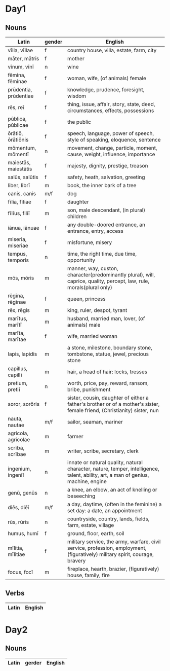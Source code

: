 # Day1

## Nouns

Latin|gender|English
-|-|-
vīlla, vīllae |f| country house, villa, estate, farm, city
māter, mātris |f| mother
vīnum, vīnī |n| wine
fēmina, fēminae |f| woman, wife, (of animals) female
prūdentia, prūdentiae |f| knowledge, prudence, foresight, wisdom
rēs, reī |f| thing, issue, affair, story, state, deed, circumstances, effects, possessions
pūblica, pūblicae |f| the public
ōrātiō, ōrātiōnis |f| speech, language, power of speech, style of speaking, eloquence, sentence
mōmentum, mōmentī |n| movement, change, particle, moment, cause, weight, influence, importance
maiestās, maiestātis |f| majesty, dignity, prestige, treason
salūs, salūtis |f| safety, heath, salvation, greeting
liber, librī |m| book, the inner bark of a tree
canis, canis |m/f| dog
fīlia, fīliae |f| daughter
fīlīus, filiī |m| son, male descendant, (in plural) children
iānua, iānuae |f| any double-doored entrance, an entrance, entry, access
miseria, miseriae |f| misfortune, misery
tempus, temporis |n| time, the right time, due time, opportunity
mōs, mōris |m| manner, way, custon, character(predominantly plural), will, caprice, quality, percept, law, rule, morals(plural only)
rēgīna, rēgīnae |f| queen, princess
rēx, rēgis |m| king, ruler, despot, tyrant
marītus, marītī |m| husband, married man, lover, (of animals) male
marīta, marītae |f| wife, married woman
lapis, lapidis |m| a stone, milestone, boundary stone, tombstone, statue, jewel, precious stone
capillus, capillī |m| hair, a head of hair: locks, tresses
pretium, pretiī |n| worth, price, pay, reward, ransom, bribe, punishment
soror, sorōris |f| sister, cousin, daughter of either a father's brother or of a mother's sister, female friend, (Christianity) sister, nun
nauta, nautae |m/f| sailor, seaman, mariner
agricola, agricolae |m| farmer
scrība, scrībae |m| writer, scribe, secretary, clerk
ingenium, ingeniī |n| innate or natural quality, natural character, nature, temper, intelligence, talent, ability, art, a man of genius, machine, engine
genū, genūs |n| a knee, an elbow, an act of knelling or beseeching
diēs, diēī |m/f| a day, daytime, (often in the feminine) a set day: a date, an appointment
rūs, rūris |n| countryside, country, lands, fields, farm, estate, village
humus, humī |f| ground, floor, earth, soil
mīlitia, mīlitiae |f| military service, the army, warfare, civil service, profession, employment, (figuratively) military spirit, courage, bravery
focus, focī |m| fireplace, hearth, brazier, (figuratively) house, family, fire

## Verbs

Latin|English
-|-

# Day2

## Nouns

Latin|gerder|English
-|-|-

